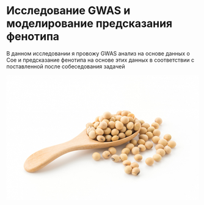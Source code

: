 # Исследование GWAS и моделирование предсказания фенотипа
В данном исследовании я провожу GWAS анализ на основе данных о Сое и предсказание фенотипа на основе этих данных в соответствии с поставленной после собеседования задачей

![github224/jpg](https://github.com/borisshilov/forPlstTest/blob/main/224.jpg)
